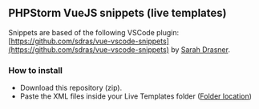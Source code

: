 ## PHPStorm VueJS snippets (live templates)

Snippets are based of the following VSCode plugin: [https://github.com/sdras/vue-vscode-snippets](https://github.com/sdras/vue-vscode-snippets) by [Sarah Drasner](https://github.com/sdras).

### How to install

- Download this repository (zip).
- Paste the XML files inside your Live Templates folder ([Folder location](https://www.jetbrains.com/help/phpstorm/sharing-live-templates.html))
